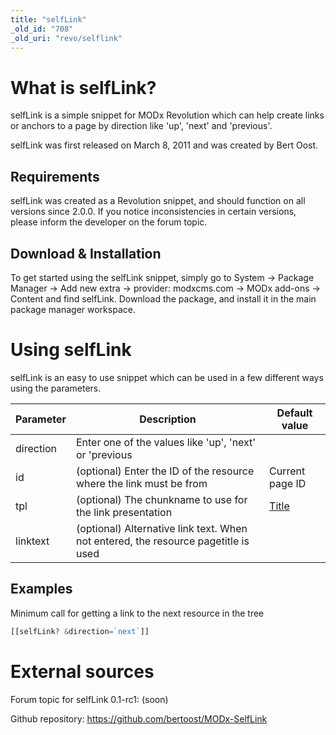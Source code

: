 ```yaml
---
title: "selfLink"
_old_id: "708"
_old_uri: "revo/selflink"
---
```


# What is selfLink?

selfLink is a simple snippet for MODx Revolution which can help create links or anchors to a page by direction like 'up', 'next' and 'previous'.

selfLink was first released on March 8, 2011 and was created by Bert Oost.

## Requirements

selfLink was created as a Revolution snippet, and should function on all versions since 2.0.0. If you notice inconsistencies in certain versions, please inform the developer on the forum topic.

## Download & Installation

To get started using the selfLink snippet, simply go to System -> Package Manager -> Add new extra -> provider: modxcms.com -> MODx add-ons -> Content and find selfLink. Download the package, and install it in the main package manager workspace.

# Using selfLink

selfLink is an easy to use snippet which can be used in a few different ways using the parameters.

| Parameter | Description                                                                        | Default value           |
| --------- | ---------------------------------------------------------------------------------- | ----------------------- |
| direction | Enter one of the values like 'up', 'next' or 'previous                             |                         |
| id        | (optional) Enter the ID of the resource where the link must be from                | Current page ID         |
| tpl       | (optional) The chunkname to use for the link presentation                          | <a href="...">Title</a> |
| linktext  | (optional) Alternative link text. When not entered, the resource pagetitle is used |                         |

## Examples

Minimum call for getting a link to the next resource in the tree

``` php
[[selfLink? &direction=`next`]]
```

# External sources

Forum topic for selfLink 0.1-rc1: (soon)

Github repository: <https://github.com/bertoost/MODx-SelfLink>